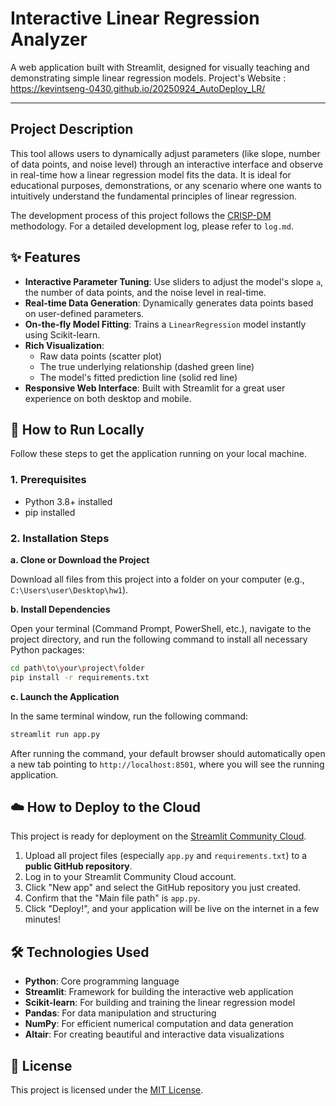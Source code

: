 # Interactive Linear Regression Analyzer

A web application built with Streamlit, designed for visually teaching and demonstrating simple linear regression models.
Project's Website : https://kevintseng-0430.github.io/20250924_AutoDeploy_LR/

---

## Project Description

This tool allows users to dynamically adjust parameters (like slope, number of data points, and noise level) through an interactive interface and observe in real-time how a linear regression model fits the data. It is ideal for educational purposes, demonstrations, or any scenario where one wants to intuitively understand the fundamental principles of linear regression.

The development process of this project follows the [CRISP-DM](https://www.datascience-pm.com/crisp-dm-2/) methodology. For a detailed development log, please refer to `log.md`.

## ✨ Features

- **Interactive Parameter Tuning**: Use sliders to adjust the model's slope `a`, the number of data points, and the noise level in real-time.
- **Real-time Data Generation**: Dynamically generates data points based on user-defined parameters.
- **On-the-fly Model Fitting**: Trains a `LinearRegression` model instantly using Scikit-learn.
- **Rich Visualization**:
  - Raw data points (scatter plot)
  - The true underlying relationship (dashed green line)
  - The model's fitted prediction line (solid red line)
- **Responsive Web Interface**: Built with Streamlit for a great user experience on both desktop and mobile.

## 🚀 How to Run Locally

Follow these steps to get the application running on your local machine.

### 1. Prerequisites

- Python 3.8+ installed
- pip installed

### 2. Installation Steps

**a. Clone or Download the Project**

Download all files from this project into a folder on your computer (e.g., `C:\Users\user\Desktop\hw1`).

**b. Install Dependencies**

Open your terminal (Command Prompt, PowerShell, etc.), navigate to the project directory, and run the following command to install all necessary Python packages:

```bash
cd path\to\your\project\folder
pip install -r requirements.txt
```

**c. Launch the Application**

In the same terminal window, run the following command:

```bash
streamlit run app.py
```

After running the command, your default browser should automatically open a new tab pointing to `http://localhost:8501`, where you will see the running application.

## ☁️ How to Deploy to the Cloud

This project is ready for deployment on the [Streamlit Community Cloud](https://share.streamlit.io/).

1.  Upload all project files (especially `app.py` and `requirements.txt`) to a **public GitHub repository**.
2.  Log in to your Streamlit Community Cloud account.
3.  Click "New app" and select the GitHub repository you just created.
4.  Confirm that the "Main file path" is `app.py`.
5.  Click "Deploy!", and your application will be live on the internet in a few minutes!

## 🛠️ Technologies Used

- **Python**: Core programming language
- **Streamlit**: Framework for building the interactive web application
- **Scikit-learn**: For building and training the linear regression model
- **Pandas**: For data manipulation and structuring
- **NumPy**: For efficient numerical computation and data generation
- **Altair**: For creating beautiful and interactive data visualizations

## 📄 License

This project is licensed under the [MIT License](https://opensource.org/licenses/MIT).
